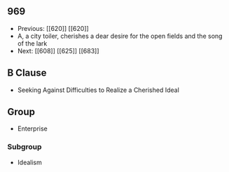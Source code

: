 ## 969
- Previous: [[620]] [[620]] 
- A, a city toiler, cherishes a dear desire for the open fields and the song of the lark
- Next: [[608]] [[625]] [[683]] 

## B Clause
- Seeking Against Difficulties to Realize a Cherished Ideal

## Group
- Enterprise

### Subgroup
- Idealism

